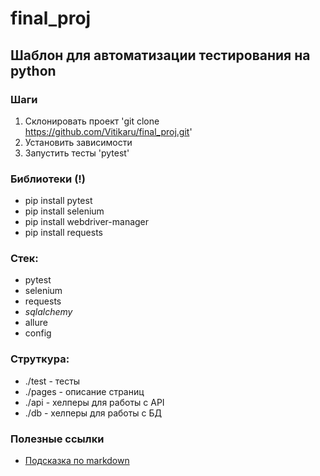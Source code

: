 # final_proj
## Шаблон для автоматизации тестирования на python

### Шаги
1. Склонировать проект 'git clone https://github.com/Vitikaru/final_proj.git'
2. Установить зависимости
3. Запустить тесты 'pytest'

### Библиотеки (!)
- pip install pytest
- pip install selenium
- pip install webdriver-manager
- pip install requests

### Стек:
- pytest
- selenium
- requests
- _sqlalchemy_
- allure
- config

### Струткура:
- ./test - тесты
- ./pages - описание страниц
- ./api - хелперы для работы с API
- ./db - хелперы для работы с БД

### Полезные ссылки
- [Подсказка по markdown](https://www.markdownguide.org/basic-syntax/)
